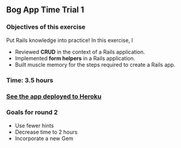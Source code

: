 ## Bog App Time Trial 1

### Objectives of this exercise

Put Rails knowledge into practice! In this exercise, I

- Reviewed **CRUD** in the context of a Rails application.
- Implemented **form helpers** in a  Rails application.
- Built muscle memory for the steps required to create a Rails app.

### Time: 3.5 hours

### [See the app deployed to Heroku](https://bog-app-time-trials-1.herokuapp.com/creatures)

### Goals for round 2

- Use fewer hints
- Decrease time to 2 hours
- Incorporate a new Gem
